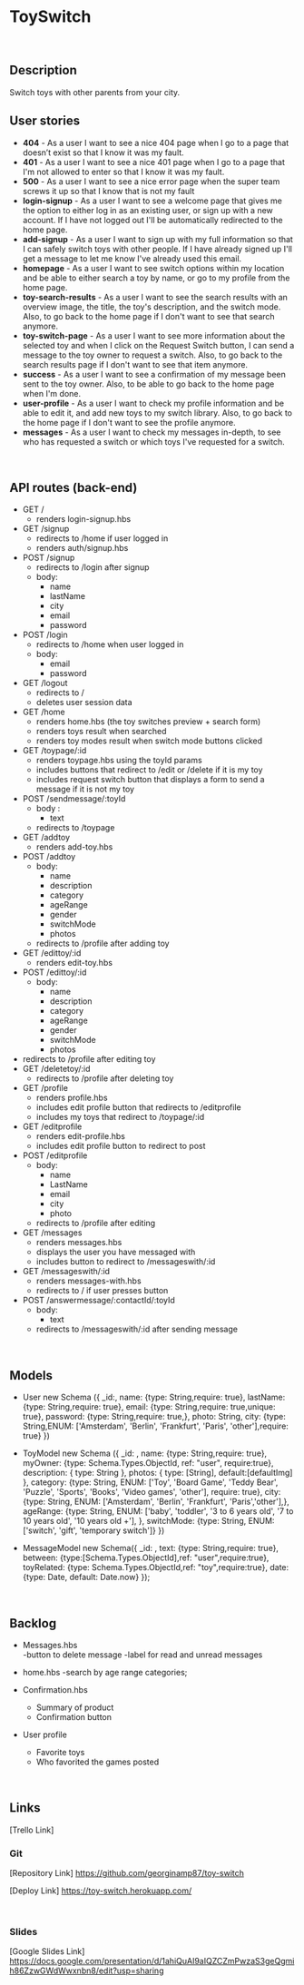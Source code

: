 # ToySwitch
<br>

## Description
Switch toys with other parents from your city.
<br>

## User stories
- **404** - As a user I want to see a nice 404 page when I go to a page that doesn’t exist so that I know it was my fault.
- **401** - As a user I want to see a nice 401 page when I go to a page that I'm not allowed to enter so that I know it was my fault.
- **500** - As a user I want to see a nice error page when the super team screws it up so that I know that is not my fault
- **login-signup** - As a user I want to see a welcome page that gives me the option to either log in as an existing user, or sign up with a new account. If I have not logged out I'll be automatically redirected to the home page.
- **add-signup** - As a user I want to sign up with my full information so that I can safely switch toys with other people. If I have already signed up I'll get a message to let me know I've already used this email.
- **homepage** - As a user I want to see switch options within my location and be able to either search a toy by name, or go to my profile from the home page.
- **toy-search-results** - As a user I want to see the search results with an overview image, the title, the toy's description, and the switch mode. Also, to go back to the home page if I don't want to see that search anymore.
- **toy-switch-page** - As a user I want to see more information about the selected toy and when I click on the Request Switch button, I can send a message to the toy owner to request a switch. Also, to go back to the search results page if I don't want to see that item anymore.
- **success** - As a user I want to see a confirmation of my message been sent to the toy owner. Also, to be able to go back to the home page when I'm done.
- **user-profile** - As a user I want to check my profile information and be able to edit it, and add new toys to my switch library. Also, to go back to the home page if I don't want to see the profile anymore.
- **messages** - As a user I want to check my messages in-depth, to see who has requested a switch or which toys I've requested for a switch.
<br>

## API routes (back-end)

- GET / 
  - renders login-signup.hbs
- GET /signup
  - redirects to /home if user logged in
  - renders auth/signup.hbs
- POST /signup
  - redirects to /login after signup
  - body:
    - name
    - lastName
    - city
    - email
    - password
- POST /login
  - redirects to /home when user logged in
  - body:
    - email
    - password
- GET /logout
  - redirects to /
  - deletes user session data
- GET /home
  - renders home.hbs (the toy switches preview + search form)
  - renders toys result when searched
  - renders toy modes result when switch mode buttons clicked
- GET /toypage/:id
  - renders toypage.hbs using the toyId params
  - includes buttons that redirect to /edit or /delete if it is my toy
  - includes request switch button that displays a form to send a message if it is not my toy
- POST /sendmessage/:toyId
  - body :
    - text
  - redirects to /toypage
- GET /addtoy
  - renders add-toy.hbs
- POST /addtoy
  - body: 
     - name
     - description
     - category
     - ageRange
     - gender
     - switchMode
     - photos
  - redirects to /profile after adding toy
- GET /edittoy/:id
  - renders edit-toy.hbs
- POST /edittoy/:id
  - body: 
     - name
     - description
     - category
     - ageRange
     - gender
     - switchMode
     - photos
 - redirects to /profile after editing toy
- GET /deletetoy/:id
  - redirects to /profile after deleting toy
- GET /profile
  - renders profile.hbs
  - includes edit profile button that redirects to /editprofile
  - includes my toys that redirect to /toypage/:id
- GET /editprofile
  - renders edit-profile.hbs
  - includes edit profile button to redirect to post
- POST /editprofile
  - body:
    - name
    - LastName
    - email
    - city
    - photo
  - redirects  to /profile after editing
- GET /messages
  - renders messages.hbs 
  - displays the user you have messaged with
  - includes button to redirect to /messageswith/:id
- GET /messageswith/:id
  - renders messages-with.hbs
  - redirects to / if user presses button
- POST /answermessage/:contactId/:toyId
  - body: 
    - text
  - redirects to /messageswith/:id after sending message

<br>

## Models
 
 - User 
    new Schema ({
     	_id:,
      name: {type: String,require: true},
      lastName: {type: String,require: true},
      email: {type: String,require: true,unique: true},
      password: {type: String,require: true,},
      photo: String,
      city: {type: String,ENUM: ['Amsterdam', 'Berlin', 'Frankfurt', 'Paris', 'other'],require: true}
		})
          
  - ToyModel 
    new Schema ({
      _id: ,
      name: {type: String,require: true},
      myOwner: {type: Schema.Types.ObjectId, ref: "user", require:true},
      description: { type: String },
      photos: { type: [String], default:[defaultImg] },
      category: {type: String, ENUM: ['Toy', 'Board Game', 'Teddy Bear', 'Puzzle', 'Sports', 'Books', 'Video games', 'other'], require: true},
      city: {type: String, ENUM: ['Amsterdam', 'Berlin', 'Frankfurt', 'Paris','other'],},
      ageRange: {type: String, ENUM: ['baby', 'toddler', '3 to 6 years old', '7 to 10 years old', '10 years old +'], },
      switchMode: {type: String, ENUM: ['switch', 'gift', 'temporary switch']}
    })

  - MessageModel
    new Schema({
      _id: ,
      text: {type: String,require: true},
      between: {type:[Schema.Types.ObjectId],ref: "user",require:true},
      toyRelated: {type: Schema.Types.ObjectId,ref: "toy",require:true},
      date: {type: Date, default: Date.now}
      });
    
    <br>
    
## Backlog

- Messages.hbs  
    -button to delete message
    -label for read and unread messages

- home.hbs
    -search by age range categories;

 - Confirmation.hbs
    - Summary of product
    - Confirmation button
    
 - User profile
    - Favorite toys
    - Who favorited the games posted
    
    
<br>

## Links
[Trello Link]


### Git
[Repository Link]
https://github.com/georginamp87/toy-switch

[Deploy Link]
https://toy-switch.herokuapp.com/


<br>

### Slides
[Google Slides Link]
https://docs.google.com/presentation/d/1ahiQuAI9aIQZCZmPwzaS3geQgmih86ZzwGWdWwxnbn8/edit?usp=sharing